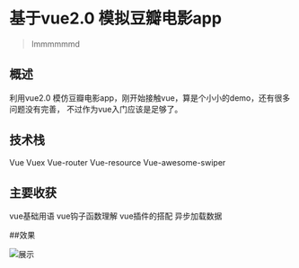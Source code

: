 # 基于vue2.0 模拟豆瓣电影app 

> lmmmmmmd

## 概述

利用vue2.0 模仿豆瓣电影app，刚开始接触vue，算是个小小的demo，还有很多问题没有完善，
不过作为vue入门应该是足够了。





## 技术栈 
Vue
Vuex
Vue-router
Vue-resource
Vue-awesome-swiper

 
## 主要收获
vue基础用语
vue钩子函数理解
vue插件的搭配
异步加载数据


##效果

![展示](./gif/GIF.gif)